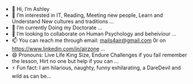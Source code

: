 - 👋 Hi, I’m Ashley
- 👀 I’m interested in IT, Reading, Meeting new people, Learn and Understand New cultures and traditions ...
- 🌱 I’m currently Doing my Doctorate ...
- 💞️ I’m looking to collaborate on Human Psychology and beheiviour ...
- 📫 You can reach me through email: mails4air@gmail.com 0r on https://www.linkedin.com/in/airzone ...
- 😄 Pronouns: Live Life King Size, Endure Challenges if you fail remember the lesson, Hirt no one but help if you can ...
- ⚡ Fun fact: I am hilarious, naughty, funny exhilarating, a DareDevil and wild as can be...

<!---
Mails4air/Mails4air is a ✨ special ✨ repository because its `README.md` (this file) appears on your GitHub profile.
You can click the Preview link to take a look at your changes.
--->
